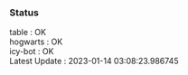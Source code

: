 ### Status


table : OK  
hogwarts : OK  
icy-bot : OK  
Latest Update : 2023-01-14 03:08:23.986745
